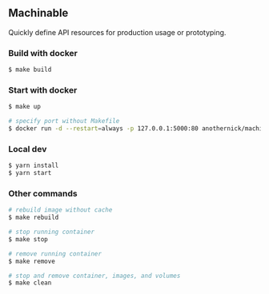 ## Machinable

Quickly define API resources for production usage or prototyping.

### Build with docker
```bash
$ make build
```

### Start with docker
```bash
$ make up
```

```bash
# specify port without Makefile
$ docker run -d --restart=always -p 127.0.0.1:5000:80 anothernick/machinable-ui:0.1.0
```

### Local dev
```bash
$ yarn install
$ yarn start
```

### Other commands
```bash
# rebuild image without cache
$ make rebuild

# stop running container
$ make stop

# remove running container
$ make remove

# stop and remove container, images, and volumes
$ make clean
```
